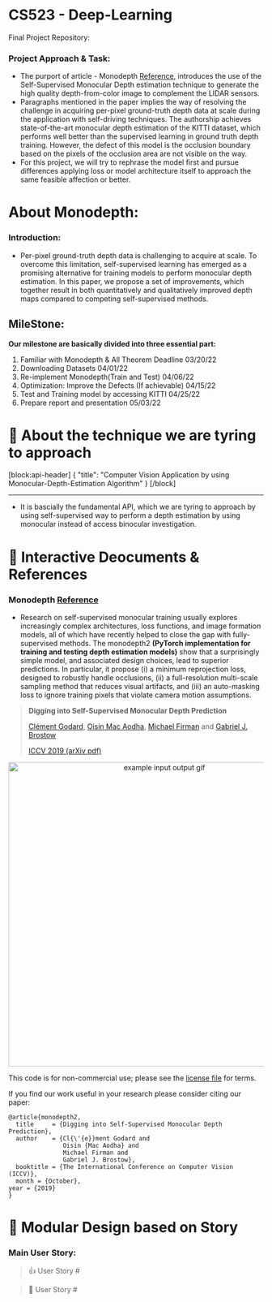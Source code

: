 # CS523 - Deep-Learning 
Final Project Repository: 

### Project Approach & Task: 
- The purport of article - Monodepth [Reference](https://arxiv.org/abs/1806.01260), introduces the use of the Self-Supervised Monocular Depth estimation technique to generate the high quality depth-from-color image to complement the LIDAR sensors. 
- Paragraphs mentioned in the paper implies the way of resolving the challenge in acquiring per-pixel ground-truth depth data at scale during the application with self-driving techniques. The authorship achieves state-of-the-art monocular depth estimation of the KITTI dataset, which performs well better than the supervised learning in ground truth depth training. However, the defect of this model is the occlusion boundary based on the pixels of the occlusion area are not visible on the way. 
- For this project, we will try to rephrase the model first and pursue differences applying loss or model architecture itself to approach the same feasible affection or better.

# About Monodepth:

### Introduction: 
- Per-pixel ground-truth depth data is challenging to acquire at scale. To overcome this limitation, self-supervised learning has emerged as a promising alternative for training models to perform monocular depth estimation. In this paper, we propose a set of improvements, which together result in both quantitatively and qualitatively improved depth maps compared to competing self-supervised methods.

## MileStone:

**Our milestone are basically divided into three essential part:**
1. Familiar with Monodepth & All Theorem Deadline 03/20/22 
2. Downloading Datasets 04/01/22
3. Re-implement Monodepth(Train and Test) 04/06/22
4. Optimization: Improve the Defects (If achievable) 04/15/22
5. Test and Training model by accessing KITTI 04/25/22
6. Prepare report and presentation 05/03/22


# 📝 About the technique we are tyring to approach

[block:api-header]
{
  "title": "Computer Vision Application by using Monocular-Depth-Estimation Algorithm"
}
[/block]
** **

* It is bascially the fundamental API, which we are tyring to approach by using self-supervised way to perform a depth estimation by using monocular instead of access binocular investigation.


# 🚦 Interactive Deocuments & References

### Monodepth [Reference](https://github.com/nianticlabs/monodepth2)

* Research on self-supervised monocular training usually explores increasingly complex architectures, loss functions, and image formation models, all of which have recently helped to close the gap with fully-supervised methods. The monodepth2 **(PyTorch implementation for training and testing depth estimation models)** show that a surprisingly simple model, and associated design choices, lead to superior predictions. In particular, it  propose (i) a minimum reprojection loss, designed to robustly handle occlusions, (ii) a full-resolution multi-scale sampling method that reduces visual artifacts, and (iii) an auto-masking loss to ignore training pixels that violate camera motion assumptions.

> **Digging into Self-Supervised Monocular Depth Prediction**
>
> [Clément Godard](http://www0.cs.ucl.ac.uk/staff/C.Godard/), [Oisin Mac Aodha](http://vision.caltech.edu/~macaodha/), [Michael Firman](http://www.michaelfirman.co.uk) and [Gabriel J. Brostow](http://www0.cs.ucl.ac.uk/staff/g.brostow/)
>
> [ICCV 2019 (arXiv pdf)](https://arxiv.org/abs/1806.01260)

<p align="center">
  <img src="assets/teaser.gif" alt="example input output gif" width="600" />
</p>

This code is for non-commercial use; please see the [license file](LICENSE) for terms.

If you find our work useful in your research please consider citing our paper:

```
@article{monodepth2,
  title     = {Digging into Self-Supervised Monocular Depth Prediction},
  author    = {Cl{\'{e}}ment Godard and
               Oisin {Mac Aodha} and
               Michael Firman and
               Gabriel J. Brostow},
  booktitle = {The International Conference on Computer Vision (ICCV)},
  month = {October},
year = {2019}
}
```


# 💬 Modular Design based on Story

### Main User Story:

> 👍 User Story #
>
> 

> 📘 User Story #
>
> 

